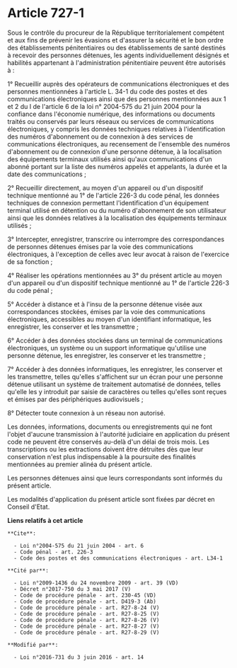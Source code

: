 # Article 727-1

Sous le contrôle du procureur de la République territorialement compétent et aux fins de prévenir les évasions et d'assurer
la sécurité et le bon ordre des établissements pénitentiaires ou des établissements de santé destinés à recevoir des
personnes détenues, les agents individuellement désignés et habilités appartenant à l'administration pénitentiaire peuvent
être autorisés à :

1° Recueillir auprès des opérateurs de communications électroniques et des personnes mentionnées à l'article L. 34-1 du code
des postes et des communications électroniques ainsi que des personnes mentionnées aux 1 et 2 du I de l'article 6 de la loi
n° 2004-575 du 21 juin 2004 pour la confiance dans l'économie numérique, des informations ou documents traités ou conservés
par leurs réseaux ou services de communications électroniques, y compris les données techniques relatives à l'identification
des numéros d'abonnement ou de connexion à des services de communications électroniques, au recensement de l'ensemble des
numéros d'abonnement ou de connexion d'une personne détenue, à la localisation des équipements terminaux utilisés ainsi
qu'aux communications d'un abonné portant sur la liste des numéros appelés et appelants, la durée et la date des
communications ;

2° Recueillir directement, au moyen d'un appareil ou d'un dispositif technique mentionné au 1° de l'article 226-3 du code
pénal, les données techniques de connexion permettant l'identification d'un équipement terminal utilisé en détention ou du
numéro d'abonnement de son utilisateur ainsi que les données relatives à la localisation des équipements terminaux utilisés ;

3° Intercepter, enregistrer, transcrire ou interrompre des correspondances de personnes détenues émises par la voie des
communications électroniques, à l'exception de celles avec leur avocat à raison de l'exercice de sa fonction ;

4° Réaliser les opérations mentionnées au 3° du présent article au moyen d'un appareil ou d'un dispositif technique mentionné
au 1° de l'article 226-3 du code pénal ;

5° Accéder à distance et à l'insu de la personne détenue visée aux correspondances stockées, émises par la voie des
communications électroniques, accessibles au moyen d'un identifiant informatique, les enregistrer, les conserver et les
transmettre ;

6° Accéder à des données stockées dans un terminal de communications électroniques, un système ou un support informatique
qu'utilise une personne détenue, les enregistrer, les conserver et les transmettre ;

7° Accéder à des données informatiques, les enregistrer, les conserver et les transmettre, telles qu'elles s'affichent sur un
écran pour une personne détenue utilisant un système de traitement automatisé de données, telles qu'elle les y introduit par
saisie de caractères ou telles qu'elles sont reçues et émises par des périphériques audiovisuels ;

8° Détecter toute connexion à un réseau non autorisé.

Les données, informations, documents ou enregistrements qui ne font l'objet d'aucune transmission à l'autorité judiciaire en
application du présent code ne peuvent être conservés au-delà d'un délai de trois mois. Les transcriptions ou les extractions
doivent être détruites dès que leur conservation n'est plus indispensable à la poursuite des finalités mentionnées au premier
alinéa du présent article.

Les personnes détenues ainsi que leurs correspondants sont informés du présent article.

Les modalités d'application du présent article sont fixées par décret en Conseil d'Etat.

**Liens relatifs à cet article**

	**Cite**:

	  - Loi n°2004-575 du 21 juin 2004 - art. 6
	  - Code pénal - art. 226-3
	  - Code des postes et des communications électroniques - art. L34-1

	**Cité par**:

	  - Loi n°2009-1436 du 24 novembre 2009 - art. 39 (VD)
	  - Décret n°2017-750 du 3 mai 2017 (V)
	  - Code de procédure pénale - art. 230-45 (VD)
	  - Code de procédure pénale - art. D419-3 (Ab)
	  - Code de procédure pénale - art. R27-8-24 (V)
	  - Code de procédure pénale - art. R27-8-25 (V)
	  - Code de procédure pénale - art. R27-8-26 (V)
	  - Code de procédure pénale - art. R27-8-27 (V)
	  - Code de procédure pénale - art. R27-8-29 (V)

	**Modifié par**:

	  - Loi n°2016-731 du 3 juin 2016 - art. 14
